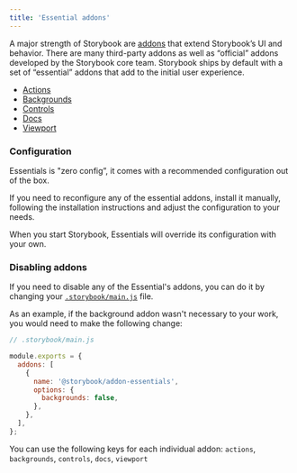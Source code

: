 ```yaml
---
title: 'Essential addons'
---
```


A major strength of Storybook are [addons](/addons/) that extend Storybook’s UI and behavior. There are many third-party addons as well as “official” addons developed by the Storybook core team. Storybook ships by default with a set of “essential” addons that add to the initial user experience.

- [Actions](./actions.md)
- [Backgrounds](./backgrounds.md)
- [Controls](./controls.md)
- [Docs](../writing-docs/introduction.md)
- [Viewport](./viewports.md)

### Configuration

Essentials is "zero config”, it comes with a recommended configuration out of the box.

If you need to reconfigure any of the essential addons, install it manually, following the installation instructions and adjust the configuration to your needs.

When you start Storybook, Essentials will override its configuration with your own.

### Disabling addons

If you need to disable any of the Essential's addons, you can do it by changing your [`.storybook/main.js`](../configure/overview.md#configure-story-rendering) file.

As an example, if the background addon wasn't necessary to your work, you would need to make the following change:

```js
// .storybook/main.js

module.exports = {
  addons: [
    {
      name: '@storybook/addon-essentials',
      options: {
        backgrounds: false,
      },
    },
  ],
};
```

You can use the following keys for each individual addon: `actions`, `backgrounds`, `controls`, `docs`, `viewport`
